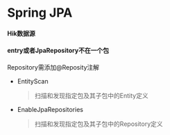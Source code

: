 # Spring JPA

#### Hik数据源

#### entry或者JpaRepository不在一个包

 Repository需添加@Reposity注解 

* EntityScan
    >扫描和发现指定包及其子包中的Entity定义
  
* EnableJpaRepositories
    >扫描和发现指定包及其子包中的Repository定义
